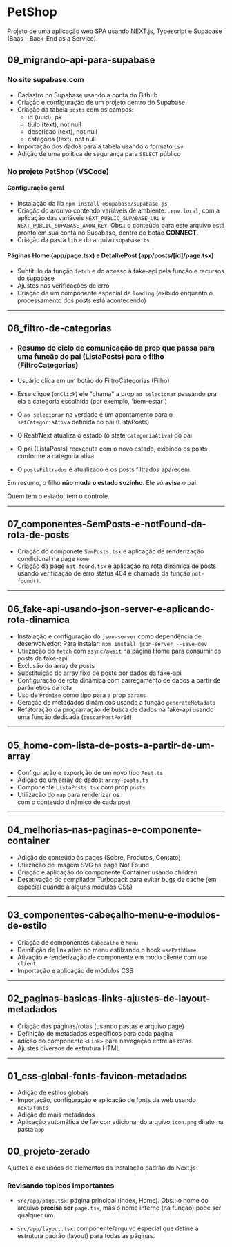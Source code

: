 # PetShop

Projeto de uma aplicação web SPA usando NEXT.js, Typescript e Supabase (Baas - Back-End as a Service).

## 09_migrando-api-para-supabase

### No site supabase.com

- Cadastro no Supabase usando a conta do Github
- Criação e configuração de um projeto dentro do Supabase
- Criação da tabela `posts` com os campos:
  - id (uuid), pk
  - tiulo (text), not null
  - descricao (text), not null
  - categoria (text), not null
- Importação dos dados para a tabela usando o formato `csv`
- Adição de uma política de segurança para `SELECT` público

### No projeto PetShop (VSCode)

#### Configuração geral

- Instalação da lib `npm install @supabase/supabase-js`
- Criação do arquivo contendo variáveis de ambiente: `.env.local`, com a aplicação das variáveis `NEXT_PUBLIC_SUPABASE_URL` e `NEXT_PUBLIC_SUPABASE_ANON_KEY`. Obs.: o conteúdo para este arquivo está pronto em sua conta no Supabase, dentro do botão **CONNECT**.
- Criação da pasta `lib` e do arquivo `supabase.ts`

#### Páginas Home (app/page.tsx) e DetalhePost (app/posts/[id]/page.tsx)

- Subtítulo da função `fetch` e do acesso à fake-api pela função e recursos do supabase
- Ajustes nas verificações de erro
- Criação de um componente especial de `loading` (exibido enquanto o processamento dos posts está acontecendo)

---

## 08_filtro-de-categorias

- ### Resumo do ciclo de comunicação da prop que passa para uma função do pai (ListaPosts) para o filho (FiltroCategorias)

- Usuário clica em um botão do FiltroCategorias (Filho)
- Esse clique (`onClick`) ele "chama" a prop `ao selecionar` passando pra ela a categoria escolhida (por exemplo, 'bem-estar')
- O `ao selecionar` na verdade é um apontamento para o `setCategoriaAtiva` definida no pai (ListaPosts)
- O Reat/Next atualiza o estado (o state `categoriaAtiva`) do pai
- O pai (ListaPosts) reexecuta com o novo estado, exibindo os posts conforme a categoria ativa
- O `postsFiltrados` é atualizado e os posts filtrados aparecem.

Em resumo, o filho **não muda o estado sozinho**. Ele só **avisa** o pai.

Quem tem o estado, tem o controle.

---

## 07_componentes-SemPosts-e-notFound-da-rota-de-posts

- Criação do componete `SemPosts.tsx` e aplicação de renderização condicional na page `Home`
- Criação da page `not-found.tsx` e aplicação na rota dinâmica de posts usando verificação de erro status 404 e chamada da função `not-found()`.

---

## 06_fake-api-usando-json-server-e-aplicando-rota-dinamica

- Instalação e configuração do `json-server` como dependência de desenvolvedor: Para instalar: `npm install json-server --save-dev`
- Utilização do `fetch` com `async/await` na página Home para consumir os posts da fake-api
- Exclusão do array de posts
- Substituição do array fixo de posts por dados da fake-api
- Configuração de rota dinâmica com carregamento de dados a partir de parâmetros da rota
- Uso de `Promise` como tipo para a prop `params`
- Geração de metadados dinâmicos usando a função `generateMetadata`
- Refatoração da programação de busca de dados na fake-api usando uma função dedicada (`buscarPostPorId`)

---

## 05_home-com-lista-de-posts-a-partir-de-um-array

- Configuração e exportção de um novo tipo `Post.ts`
- Adição de um array de dados: `array-posts.ts`
- Componente `ListaPosts.tsx` com prop `posts`
- Utilização do `map` para renderizar os <article> com o conteúdo dinâmico de cada post

---

## 04_melhorias-nas-paginas-e-componente-container

- Adição de conteúdo às pages (Sobre, Produtos, Contato)
- Utilização de imagem SVG na page Not Found
- Criação e aplicação do componente Container usando children
- Desativação do compilador Turbopack para evitar bugs de cache (em especial quando a alguns módulos CSS)

---

## 03_componentes-cabeçalho-menu-e-modulos-de-estilo

- Criação de componentes `Cabecalho` e `Menu`
- Deinifição de link ativo no menu estilzando o hook `usePathName`
- Ativação e renderização de componente em modo cliente com `use client`
- Importação e aplicação de módulos CSS

---

## 02_paginas-basicas-links-ajustes-de-layout-metadados

- Criação das páginas/rotas (usando pastas e arquivo page)
- Definição de metadados específicos para cada página
- adição do componente `<Link>` para navegação entre as rotas
- Ajustes diversos de estrutura HTML

---

## 01_css-global-fonts-favicon-metadados

- Adição de estilos globais
- Importação, configuração e aplicação de fonts da web usando `next/fonts`
- Adição de mais metadados
- Aplicação automática de favicon adicionando arquivo `icon.png` direto na pasta `app`

## 00_projeto-zerado

Ajustes e exclusões de elementos da instalação padrão do Next.js

### Revisando tópicos importantes

- `src/app/page.tsx`: página principal (index, Home). Obs.: o nome do arquivo **precisa ser** `page.tsx`, mas o nome interno (na função) pode ser qualquer um.

- `src/app/layout.tsx`: componente/arquivo especial que define a estrutura padrão (layout) para todas as páginas.

